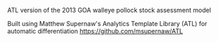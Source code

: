 ATL version of the 2013 GOA walleye pollock stock assessment model

Built using Matthew Supernaw's Analytics Template Library (ATL) for automatic differentiation
https://github.com/msupernaw/ATL
